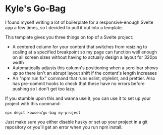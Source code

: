 # Kyle's Go-Bag

I found myself writing a lot of boilerplate for a responsive-enough Svelte app a few times, so I decided to pull it out into a template.

This template gives you three things on top of a Svelte project:

- A centered column for your content that switches from resizing to scaling at a specified breakpoint so my page can function well enough on all screen sizes without having to actually design a layout for 320px width
- Automatically adjusts this column's positioning when a scrollbar shows up so there isn't an abrupt layout shift if the content's length increases
- An "npm run fix" command that runs eslint, stylelint, and prettier. Also has pre-commit hooks to check that these have no errors before pushing so I don't get too lazy.

If you stumble upon this and wanna use it, you can use it to set up your project with this command:

```
npx degit kowsen/go-bag my-project
```

Just make sure you either disable husky or set up your project in a git repository or you'll get an error when you run npm install.
